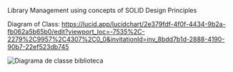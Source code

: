 Library Management using concepts of SOLID Design Principles

Diagram of Class: https://lucid.app/lucidchart/2e379fdf-4f0f-4434-9b2a-fb062a5b65b0/edit?viewport_loc=-7535%2C-2279%2C9957%2C4307%2C0_0&invitationId=inv_8bdd7b1d-2888-4190-90b7-22ef523db745

![Diagrama de classe biblioteca](https://github.com/user-attachments/assets/07ba4ac5-37c8-4723-b2e1-750d1db08c20)
